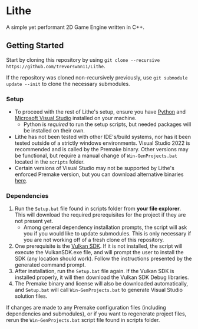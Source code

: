 # Lithe
A simple yet performant 2D Game Engine written in C++.

## Getting Started
Start by cloning this repository by using `git clone --recursive https://github.com/trevorswan11/Lithe`.

If the repository was cloned non-recursively previously, use `git submodule update --init` to clone the necessary submodules.

### Setup
- To proceed with the rest of Lithe's setup, ensure you have [Python](https://www.python.org/downloads/) and [Microsoft Visual Studio](https://visualstudio.microsoft.com/) installed on your machine. 
    - Python is *required* to run the setup scripts, but needed packages will be installed on their own. 
- Lithe has not been tested with other IDE's/build systems, nor has it been tested outside of a strictly windows environments. Visual Studio 2022 is recommended and is called by the Premake binary. Other versions may be functional, but require a manual change of `Win-GenProjects.bat` located in the `scripts` folder. 
- Certain versions of Visual Studio may not be supported by Lithe's enforced Premake version, but you can download alternative binaries [here](https://github.com/premake/premake-core/releases/). 

### Dependencies
1. Run the `Setup.bat` file found in scripts folder from **your file explorer**. This will download the required prerequisites for the project if they are not present yet.
    - Among general dependency installation prompts, the script will ask you if you would like to update submodules. This is only necessary if you are not working off of a fresh clone of this repository.
2. One prerequisite is the [Vulkan SDK](https://vulkan.lunarg.com/). If it is not installed, the script will execute the VulkanSDK.exe file, and will prompt the user to install the SDK (any location should work). Follow the instructions presented by the generated command prompt.
3. After installation, run the `Setup.bat` file again. If the Vulkan SDK is installed properly, it will then download the Vulkan SDK Debug libraries.
4. The Premake binary and license will also be downloaded automatically, and `Setup.bat` will call `Win-GenProjects.bat` to generate Visual Studio solution files.

If changes are made to any Premake configuration files (including dependencies and submodules), or if you want to regenerate project files, rerun the `Win-GenProjects.bat` script file found in scripts folder.